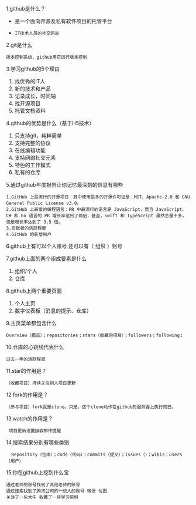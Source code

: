 1.github是什么？

+ 是一个面向开源及私有软件项目的托管平台
+     IT技术人员的社交网站

2.git是什么


    版本控制系统，github用它进行版本控制
3.学习github的5个理由

1. 找优秀的IT人
2. 新的技术和产品
3. 记录成长，时间轴
4. 找开源项目
5. 托管文档资料


4.github的优势是什么（基于H5技术）

1. 只支持git，纯粹简单
2. 支持完整的协议
3. 在线编辑功能
4. 支持网络社交元素
5. 特色的工作模式
6. 私有的仓库


5.通过github年度报告让你记忆最深刻的信息有哪些

    1.GitHub 上最流行的开源项目：其中使用最多的开源许可证是：MIT、Apache-2.0 和 GNU General Public License v3.0。
    2.GitHub 上最爱的编程语言：PR 中最流行的语言是 JavaScript，而且 JavaScript、C# 和 Go 语言的 PR 增长率达到了两倍，甚至，Swift 和 TypeScript 虽然总量不多，但是增长率达到了 3.5 倍。
    3.贡献者的活跃程度
    4.GitHub 的新增用户
6.github上有可以个人账号 还可以有（ 组织 ）账号

7.github上面的两个组成要素是什么

1. 组织/个人
2. 仓库

8.github上两个重要页面
1. 个人主页
2. 数字仪表板（消息的提示、仓库）

9.主页菜单都包含什么

    Overview（概览）；repositories；stars（收藏的项目）；followers；following；
10.仓库的心跳线代表什么

    过去一年的活跃程度
    
11.star的作用是？

    （收藏项目）持续关注别人项目更新

12.fork的作用是？

    （参与项目）fork就是clone。只是，这个clone动作在github的服务器上执行而已。
13.watch的作用是？

     项目更新设置接收邮件提醒
   
14.搜索结果分别有哪些类别

      Repository（仓库）；code（代码）；commits（提交）；issues（）；wikis；users（用户）

15.你在github上挖到什么宝

    通过老师的账号找到了其他老师的账号
    通过搜索找到了腾讯公司的一些人的账号 微信 优图
    关注了一些大牛 收藏了一些学习资料